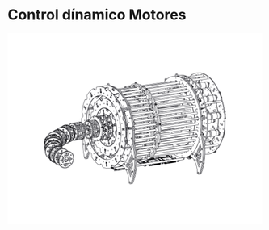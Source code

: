 # Control dínamico Motores
[![N|Solid](https://github.com/KamikaceDixit/TFM_Robot_Hiperredundante/blob/master/Renders/Robot_Completo.png)](https://github.com/KamikaceDixit/TFM_Robot_Hiperredundante/tree/master/Renders)

